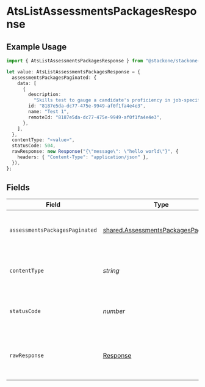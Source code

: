 # AtsListAssessmentsPackagesResponse

## Example Usage

```typescript
import { AtsListAssessmentsPackagesResponse } from "@stackone/stackone-client-ts/sdk/models/operations";

let value: AtsListAssessmentsPackagesResponse = {
  assessmentsPackagesPaginated: {
    data: [
      {
        description:
          "Skills test to gauge a candidate's proficiency in job-specific skills",
        id: "8187e5da-dc77-475e-9949-af0f1fa4e4e3",
        name: "Test 1",
        remoteId: "8187e5da-dc77-475e-9949-af0f1fa4e4e3",
      },
    ],
  },
  contentType: "<value>",
  statusCode: 504,
  rawResponse: new Response("{\"message\": \"hello world\"}", {
    headers: { "Content-Type": "application/json" },
  }),
};
```

## Fields

| Field                                                                                             | Type                                                                                              | Required                                                                                          | Description                                                                                       |
| ------------------------------------------------------------------------------------------------- | ------------------------------------------------------------------------------------------------- | ------------------------------------------------------------------------------------------------- | ------------------------------------------------------------------------------------------------- |
| `assessmentsPackagesPaginated`                                                                    | [shared.AssessmentsPackagesPaginated](../../../sdk/models/shared/assessmentspackagespaginated.md) | :heavy_minus_sign:                                                                                | The list of assessments packages was retrieved.                                                   |
| `contentType`                                                                                     | *string*                                                                                          | :heavy_check_mark:                                                                                | HTTP response content type for this operation                                                     |
| `statusCode`                                                                                      | *number*                                                                                          | :heavy_check_mark:                                                                                | HTTP response status code for this operation                                                      |
| `rawResponse`                                                                                     | [Response](https://developer.mozilla.org/en-US/docs/Web/API/Response)                             | :heavy_check_mark:                                                                                | Raw HTTP response; suitable for custom response parsing                                           |